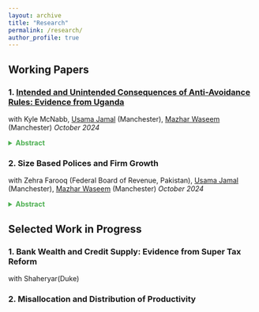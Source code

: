 ```yaml
---
layout: archive
title: "Research"
permalink: /research/
author_profile: true
---
```


## **Working Papers**

### 1. [Intended and Unintended Consequences of Anti-Avoidance Rules: Evidence from Uganda](/files/URA_ProfitShifting_October2024.pdf)  
with Kyle McNabb, [Usama Jamal](https://sites.google.com/view/usamajamal) (Manchester), [Mazhar Waseem](http://www.mazharwaseem.com) (Manchester)  *October 2024*
<details>
  <summary style="cursor: pointer; font-weight: bold; color: #4CAF50;">
     Abstract
  </summary>
  <div style="margin-top: 10px;">
    <p> Aggressive profit shifting by MNEs is a growing concern for domestic resource mobilization in developing economies. This paper evaluates the revenue and welfare consequences of a flagship anti-avoidance rule implemented in more than 45 countries to prevent profit shifting by MNEs through the debt channel. Our focus is Uganda, a representative developing country which implemented the rule in 2018. Exploiting admin data comprising the universe of corporate tax returns, we find that the rule does not significantly increase profits reported by MNEs in Uganda or tax remitted by them. However, it leads to unintended consequences such as a contraction in real economic activity, reducing the turnover, employment, and trade of treated MNEs. This highlights the limited targeting efficiency of the rule, questioning its overall welfare effects.</p>
  </div>
</details>

### 2. **Size Based Polices and Firm Growth**  
with Zehra Farooq (Federal Board of Revenue, Pakistan), [Usama Jamal](https://sites.google.com/view/usamajamal) (Manchester), [Mazhar Waseem](http://www.mazharwaseem.com) (Manchester) *October 2024*
<details>
  <summary style="cursor: pointer; font-weight: bold; color: #4CAF50;">
     Abstract
  </summary>
  <div style="margin-top: 10px;">
    <p> Size-based regulations and taxation are ubiquitous. In this paper, we examine the impact of size-based taxation on firm growth by exploiting a large and permanent tax reform from Pakistan, where the VAT threshold was raised from PKR 5 million to PKR 10 million. Using a difference-in-differences framework and rich administrative data, we estimate the causal effects of this reform on firms
whose growth was previously constrained by the size threshold. Our findings reveal substantial growth effects: treated firms saw their revenue increase by 32 log-points, costs by 19 log-points, and gross profits by 13 log-points. These effects are driven by real economic activity, as third-party reported outcomes, such as wages and imported inputs, also grew by similar margins. Treated firms paid
higher taxes across various measures, highlighting their strong willingness to pay to get rid of the size-based policy. The results emphasize the importance of carefully designing size-based policies, as 
they can lock firms into significantly slower growth trajectories.</p>
  </div>
</details>


## **Selected Work in Progress**
### 1. **Bank Wealth and Credit Supply: Evidence from Super Tax Reform** 
with Shaheryar(Duke)
### 2. **Misallocation and Distribution of Productivity**


